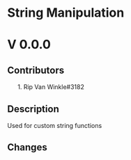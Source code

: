 <h1>String Manipulation</h1>
<h1>V 0.0.0</h1>

<h2>Contributors</h2>
<ul>
1. Rip Van Winkle#3182
</ul>

<h2>Description</h2>
<p>Used for custom string functions</p>

<h2>Changes</h2>
<ul>
</ul>
